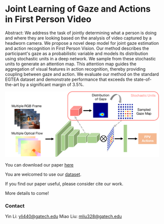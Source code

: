 # Joint Learning of Gaze and Actions in First Person Video

Abstract: We address the task of jointly determining what a person is doing and where they are looking based on the analysis of video captured by a headworn camera. We propose a novel deep model for joint gaze estimation and action recognition in First Person Vision. Our method describes the participant's gaze as a probabilistic variable and models its distribution using stochastic units in a deep network. We sample from these stochastic units to generate an attention map. This attention map guides the aggregation of visual features in action recognition, thereby providing coupling between gaze and action. We evaluate our method on the standard EGTEA dataset and demonstrate performance that exceeds the state-of-the-art by a significant margin of 3.5%.

![](/fpv_overview-1.png?raw=true)

You can download our paper [here](https://www.dropbox.com/s/8rjirv5s3q232so/eccv18-gaze-action.pdf?dl=0)

You are welcomed to use our [dataset](http://www.cbi.gatech.edu/fpv/).

If you find our paper useful, please consider cite our work.

More details to come!

### Contact
Yin Li: yli440@gatech.edu
Miao Liu: mliu328@gatech.edu
